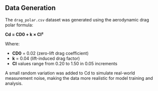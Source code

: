 ## Data Generation

The `drag_polar.csv` dataset was generated using the aerodynamic drag polar formula:

**Cd = CD0 + k × Cl²**

Where:  
- **CD0** = 0.02 (zero-lift drag coefficient)  
- **k** = 0.04 (lift-induced drag factor)  
- **Cl** values range from 0.20 to 1.50 in 0.05 increments  

A small random variation was added to Cd to simulate real-world measurement noise, making the data more realistic for model training and analysis.

